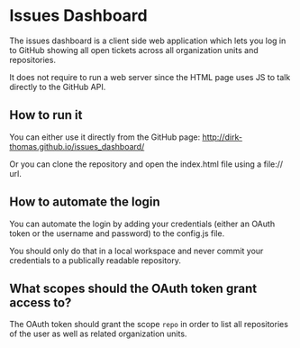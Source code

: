 Issues Dashboard
================

The issues dashboard is a client side web application which lets you log in to GitHub showing all open tickets across all organization units and repositories.

It does not require to run a web server since the HTML page uses JS to talk directly to the GitHub API.

How to run it
-------------

You can either use it directly from the GitHub page: http://dirk-thomas.github.io/issues_dashboard/

Or you can clone the repository and open the index.html file using a file:// url.

How to automate the login
-------------------------

You can automate the login by adding your credentials (either an OAuth token or the username and password) to the config.js file.

You should only do that in a local workspace and never commit your credentials to a publically readable repository.

What scopes should the OAuth token grant access to?
---------------------------------------------------

The OAuth token should grant the scope `repo` in order to list all repositories of the user as well as related organization units.
